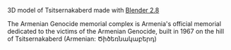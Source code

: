 3D model of Tsitsernakaberd made with [Blender 2.8](https://www.blender.org)

The Armenian Genocide memorial complex is Armenia's official memorial dedicated to the victims of the Armenian Genocide, built in 1967 on the hill of Tsitsernakaberd (Armenian: Ծիծեռնակաբերդ)
